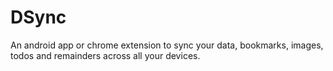 # DSync
An android app or chrome extension to sync your data, bookmarks, images, todos and remainders across all your devices.
